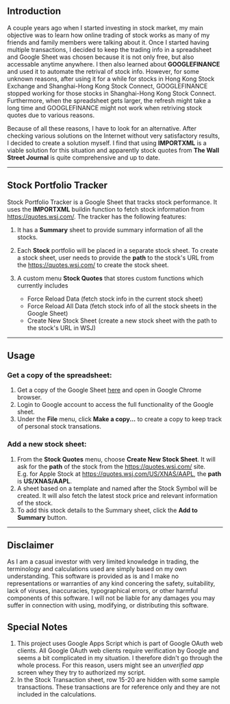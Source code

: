 ## Introduction

A couple years ago when I started investing in stock market, my main objective was to learn how online trading of stock works as many of my friends and family members 
were talking about it. Once I started having multiple transactions, I decided to keep the trading info in a spreadsheet and Google Sheet was chosen because it is not only free, but also
accessable anytime anywhere. I then also learned about **GOOGLEFINANCE** and used it to automate the retrival of stock info.  However, for some unknown reasons, after using it for a while for 
stocks in Hong Kong Stock Exchange and Shanghai-Hong Kong Stock Connect, GOOGLEFINANCE stopped working for those stocks in Shanghai-Hong Kong Stock Connect.  Furthermore, when the spreadsheet gets larger, the refresh might take a long time and 
GOOGLEFINANCE might not work when retriving stock quotes due to various reasons. 

Because of all these reasons, I have to look for an alternative. After checking various solutions on the Internet without very satisfactory results, I decided to 
create a solution myself. I find that using **IMPORTXML** is a viable solution for this situation and apparently stock quotes from **The Wall Street Journal** is quite comprehensive 
and up to date.

---

## Stock Portfolio Tracker

Stock Portfolio Tracker is a Google Sheet that tracks stock performance.  It uses the **IMPORTXML** buildin function to fetch stock information from https://quotes.wsj.com/. The tracker 
has the following features:

1. It has a **Summary** sheet to provide summary information of all the stocks.
2. Each **Stock** portfolio will be placed in a separate stock sheet.  To create a stock sheet, user needs to provide the **path** to the stock's URL from the https://quotes.wsj.com/ 
   to create the stock sheet.
3. A custom menu **Stock Quotes** that stores custom functions which currently includes

   * Force Reload Data (fetch stock info in the current stock sheet)
   * Force Reload All Data (fetch stock info of all the stock sheets in the Google Sheet)
   * Create New Stock Sheet (create a new stock sheet with the path to the stock's URL in WSJ)

---

## Usage

### Get a copy of the spreadsheet:

1. Get a copy of the Google Sheet [here](https://docs.google.com/spreadsheets/d/17G_i9EVb06CQ74aik3Bh0vuXqvS6nm-mufse0-apAMI/edit?usp=sharing) and open in Google Chrome browser.
2. Login to Google account to access the full functionality of the Google sheet.
3. Under the **File** menu, click **Make a copy...** to create a copy to keep track of personal stock transations.

### Add a new stock sheet:

1. From the **Stock Quotes** menu, choose **Create New Stock Sheet**.  It will ask for the **path** of the stock from the https://quotes.wsj.com/ site.  
   E.g. for Apple Stock at https://quotes.wsj.com/US/XNAS/AAPL, the **path** is **US/XNAS/AAPL**.
2. A sheet based on a template and named after the Stock Symbol will be created.  It will also fetch the latest stock price and relevant information of the stock.
3. To add this stock details to the Summary sheet, click the **Add to Summary** button.

---

## Disclaimer

As I am a casual investor with very limited knowledge in trading, the terminology and calculations used are simply based on my own understanding.
This software is provided as is and I make no representations or warranties of any kind concering the safety, suitability, lack of viruses, inaccuracies, typographical errors,
or other harmful components of this software.  I will not be liable for any damages you may suffer in connection with using, modifying, or distributing this software.

## Special Notes
1. This project uses Google Apps Script which is part of Google OAuth web clients.  All Google OAuth web clients require verification by Google and seems a bit complicated in my situation. I therefore didn't go through the whole process.
For this reason, users might see an *unverified app* screen whey they try to authorized my script.
2. In the Stock Transaction sheet, row 15-20 are hidden with some sample transactions. These transactions are for reference only and they are not included in the calculations.
